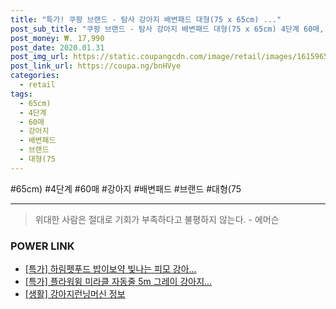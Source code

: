 ```yaml
--- 
title: "특가! 쿠팡 브랜드 - 탐사 강아지 배변패드 대형(75 x 65cm) ..." 
post_sub_title: "쿠팡 브랜드 - 탐사 강아지 배변패드 대형(75 x 65cm) 4단계 60매, 1개" 
post_money: ₩. 17,990 
post_date: 2020.01.31 
post_img_url: https://static.coupangcdn.com/image/retail/images/161596509343282-2928c3af-3635-49b0-9a2a-fdec31ec530a.jpg 
post_link_url: https://coupa.ng/bnHVye 
categories: 
  - retail 
tags: 
  - 65cm) 
  - 4단계 
  - 60매 
  - 강아지 
  - 배변패드 
  - 브랜드 
  - 대형(75 
--- 
```

  #65cm) #4단계 #60매 #강아지 #배변패드 #브랜드 #대형(75 
<hr> 

> 위대한 사람은 절대로 기회가 부족하다고 불평하지 않는다. - 에머슨 


### POWER LINK

* <a href="https://blog.naver.com/sakai111/221790567989" target="_blank">[특가] 하림펫푸드 밥이보약 빛나는 피모 강아...</a>
* <a href="https://blog.naver.com/sakai111/221787872465" target="_blank">[특가] 플라워윙 미라클 자동줄 5m 그레이 강아지...</a>
* <a href="https://blog.naver.com/sakai111/221760424554" target="_blank"> [생활] 강아지런닝머신 정보 </a>
